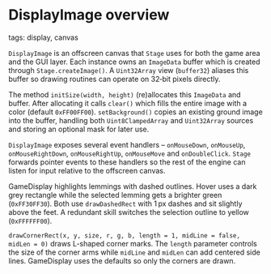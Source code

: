 # DisplayImage overview

tags: display, canvas

`DisplayImage` is an offscreen canvas that `Stage` uses for both the game area and the GUI layer.  Each instance owns an `ImageData` buffer which is created through `Stage.createImage()`.  A `Uint32Array` view (`buffer32`) aliases this buffer so drawing routines can operate on 32‑bit pixels directly.

The method `initSize(width, height)` (re)allocates this `ImageData` and buffer.  After allocating it calls `clear()` which fills the entire image with a color (default `0xFF00FF00`).  `setBackground()` copies an existing ground image into the buffer, handling both `Uint8ClampedArray` and `Uint32Array` sources and storing an optional mask for later use.

`DisplayImage` exposes several event handlers – `onMouseDown`, `onMouseUp`, `onMouseRightDown`, `onMouseRightUp`, `onMouseMove` and `onDoubleClick`.  `Stage` forwards pointer events to these handlers so the rest of the engine can listen for input relative to the offscreen canvas.

GameDisplay highlights lemmings with dashed outlines. Hover uses a dark grey rectangle while the selected lemming gets a brighter green (`0xFF30FF30`). Both use `drawDashedRect` with 1 px dashes and sit slightly above the feet. A redundant skill switches the selection outline to yellow (`0xFFFFFF00`).

`drawCornerRect(x, y, size, r, g, b, length = 1, midLine = false, midLen = 0)` draws L-shaped corner marks. The `length` parameter controls the size of the corner arms while `midLine` and `midLen` can add centered side lines. GameDisplay uses the defaults so only the corners are drawn.
